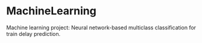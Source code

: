 # MachineLearning
Machine learning project: Neural network-based multiclass classification for train delay prediction.
